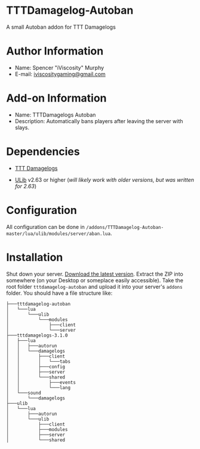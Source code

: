 # TTTDamagelog-Autoban
A small Autoban addon for TTT Damagelogs

# Author Information #
- Name: Spencer "iViscosity" Murphy
- E-mail: iviscositygaming@gmail.com

# Add-on Information #
- Name: TTTDamagelogs Autoban
- Description: Automatically bans players after leaving the server with slays.

# Dependencies #
- [TTT Damagelogs](https://github.com/Tommy228/tttdamagelogs)

- [ULib](https://github.com/TeamUlysses/ulib) v2.63 or higher (*will likely work with older versions, but was written for 2.63*)

# Configuration #
All configuration can be done in `/addons/TTTDamagelog-Autoban-master/lua/ulib/modules/server/aban.lua`.

# Installation #  
Shut down your server. [Download the latest version](https://github.com/iViscosity/TTTDamagelog-Autoban/releases/download/v1.0/tttdamagelog-autoban.zip). Extract the ZIP into somewhere (on your Desktop or someplace easily accessible). Take the root folder `tttdamagelog-autoban` and upload it into your server's `addons` folder. You should have a file structure like:
```
├───tttdamagelog-autoban
│   └───lua
│       └───ulib
│           └───modules
│               ├───client
│               └───server
├───tttdamagelogs-3.1.0
│   ├───lua
│   │   ├───autorun
│   │   └───damagelogs
│   │       ├───client
│   │       │   └───tabs
│   │       ├───config
│   │       ├───server
│   │       └───shared
│   │           ├───events
│   │           └───lang
│   └───sound
│       └───damagelogs
├───ulib
│   └───lua
│       ├───autorun
│       └───ulib
│           ├───client
│           ├───modules
│           ├───server
│           └───shared
```
